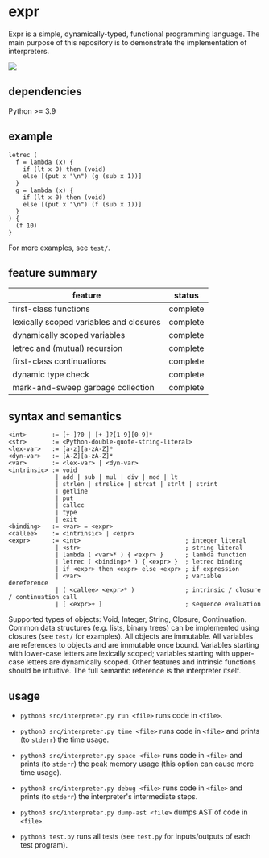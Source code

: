 # expr

Expr is a simple, dynamically-typed, functional programming language.
The main purpose of this repository is to demonstrate the implementation of interpreters.

![](https://github.com/sdingcn/expr/actions/workflows/auto-test.yml/badge.svg)

## dependencies

Python >= 3.9

## example

```
letrec (
  f = lambda (x) {
    if (lt x 0) then (void)
    else [(put x "\n") (g (sub x 1))]
  }
  g = lambda (x) {
    if (lt x 0) then (void)
    else [(put x "\n") (f (sub x 1))]
  }
) {
  (f 10)
}
```

For more examples, see `test/`.

## feature summary

| feature | status |
| --- | --- |
| first-class functions | complete |
| lexically scoped variables and closures | complete |
| dynamically scoped variables | complete |
| letrec and (mutual) recursion | complete |
| first-class continuations | complete |
| dynamic type check | complete |
| mark-and-sweep garbage collection | complete |

## syntax and semantics

```
<int>       := [+-]?0 | [+-]?[1-9][0-9]*
<str>       := <Python-double-quote-string-literal>
<lex-var>   := [a-z][a-zA-Z]*
<dyn-var>   := [A-Z][a-zA-Z]*
<var>       := <lex-var> | <dyn-var>
<intrinsic> := void
             | add | sub | mul | div | mod | lt
             | strlen | strslice | strcat | strlt | strint
             | getline
             | put
             | callcc
             | type
             | exit
<binding>   := <var> = <expr>
<callee>    := <intrinsic> | <expr>
<expr>      := <int>                             ; integer literal
             | <str>                             ; string literal
             | lambda ( <var>* ) { <expr> }      ; lambda function
             | letrec ( <binding>* ) { <expr> }  ; letrec binding
             | if <expr> then <expr> else <expr> ; if expression
             | <var>                             ; variable dereference
             | ( <callee> <expr>* )              ; intrinsic / closure / continuation call
             | [ <expr>+ ]                       ; sequence evaluation
```

Supported types of objects: Void, Integer, String, Closure, Continuation.
Common data structures (e.g. lists, binary trees) can be implemented using closures (see `test/` for examples).
All objects are immutable.
All variables are references to objects and are immutable once bound.
Variables starting with lower-case letters are lexically scoped;
variables starting with upper-case letters are dynamically scoped.
Other features and intrinsic functions should be intuitive.
The full semantic reference is the interpreter itself.

## usage

+ `python3 src/interpreter.py run <file>` runs code in `<file>`.

+ `python3 src/interpreter.py time <file>` runs code in `<file>` and prints (to `stderr`) the time usage.

+ `python3 src/interpreter.py space <file>` runs code in `<file>` and prints (to `stderr`) the peak memory usage (this option can cause more time usage).

+ `python3 src/interpreter.py debug <file>` runs code in `<file>` and prints (to `stderr`) the interpreter's intermediate steps.

+ `python3 src/interpreter.py dump-ast <file>` dumps AST of code in `<file>`.

+ `python3 test.py` runs all tests (see `test.py` for inputs/outputs of each test program).
